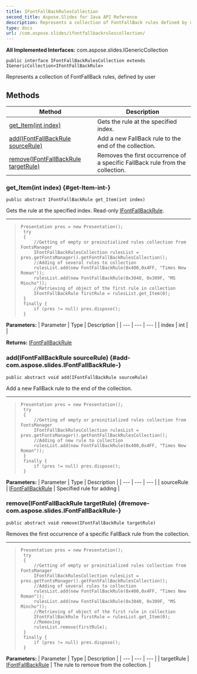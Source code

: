 ```yaml
---
title: IFontFallBackRulesCollection
second_title: Aspose.Slides for Java API Reference
description: Represents a collection of FontFallBack rules defined by user
type: docs
url: /com.aspose.slides/ifontfallbackrulescollection/
---
```

**All Implemented Interfaces:**
com.aspose.slides.IGenericCollection
```
public interface IFontFallBackRulesCollection extends IGenericCollection<IFontFallBackRule>
```

Represents a collection of FontFallBack rules, defined by user
## Methods

| Method | Description |
| --- | --- |
| [get_Item(int index)](#get-Item-int-) | Gets the rule at the specified index. |
| [add(IFontFallBackRule sourceRule)](#add-com.aspose.slides.IFontFallBackRule-) | Add a new FallBack rule to the end of the collection. |
| [remove(IFontFallBackRule targetRule)](#remove-com.aspose.slides.IFontFallBackRule-) | Removes the first occurrence of a specific FallBack rule from the collection. |
### get_Item(int index) {#get-Item-int-}
```
public abstract IFontFallBackRule get_Item(int index)
```


Gets the rule at the specified index. Read-only [IFontFallBackRule](../../com.aspose.slides/ifontfallbackrule).

--------------------

> ```
> Presentation pres = new Presentation();
>  try
>  {
>      //Getting of empty or preinitialized rules collection from FontsManager
>      IFontFallBackRulesCollection rulesList = pres.getFontsManager().getFontFallBackRulesCollection();
>      //Adding of several rules to collection
>      rulesList.add(new FontFallBackRule(0x400,0x4FF, "Times New Roman"));
>      rulesList.add(new FontFallBackRule(0x3040, 0x309F, "MS Mincho"));
>      //Retrieving of object of the first rule in collection
>      IFontFallBackRule firstRule = rulesList.get_Item(0);
>  }
>  finally {
>      if (pres != null) pres.dispose();
>  }
> ```

**Parameters:**
| Parameter | Type | Description |
| --- | --- | --- |
| index | int |  |

**Returns:**
[IFontFallBackRule](../../com.aspose.slides/ifontfallbackrule)
### add(IFontFallBackRule sourceRule) {#add-com.aspose.slides.IFontFallBackRule-}
```
public abstract void add(IFontFallBackRule sourceRule)
```


Add a new FallBack rule to the end of the collection.

--------------------

> ```
> Presentation pres = new Presentation();
>  try
>  {
>      //Getting of empty or preinitialized rules collection from FontsManager
>      IFontFallBackRulesCollection rulesList = pres.getFontsManager().getFontFallBackRulesCollection();
>      //Adding of new rule to collection
>      rulesList.add(new FontFallBackRule(0x400,0x4FF, "Times New Roman"));
>  }
>  finally {
>      if (pres != null) pres.dispose();
>  }
> ```

**Parameters:**
| Parameter | Type | Description |
| --- | --- | --- |
| sourceRule | [IFontFallBackRule](../../com.aspose.slides/ifontfallbackrule) | Specified rule for adding |

### remove(IFontFallBackRule targetRule) {#remove-com.aspose.slides.IFontFallBackRule-}
```
public abstract void remove(IFontFallBackRule targetRule)
```


Removes the first occurrence of a specific FallBack rule from the collection.

--------------------

> ```
> Presentation pres = new Presentation();
>  try
>  {
>      //Getting of empty or preinitialized rules collection from FontsManager
>      IFontFallBackRulesCollection rulesList = pres.getFontsManager().getFontFallBackRulesCollection();
>      //Adding of several rules to collection
>      rulesList.add(new FontFallBackRule(0x400,0x4FF, "Times New Roman"));
>      rulesList.add(new FontFallBackRule(0x3040, 0x309F, "MS Mincho"));
>      //Retrieving of object of the first rule in collection
>      IFontFallBackRule firstRule = rulesList.get_Item(0);
>      //Removing 
>      rulesList.remove(firstRule);
>  }
>  finally {
>      if (pres != null) pres.dispose();
>  }
> ```

**Parameters:**
| Parameter | Type | Description |
| --- | --- | --- |
| targetRule | [IFontFallBackRule](../../com.aspose.slides/ifontfallbackrule) | The rule to remove from the collection. |

